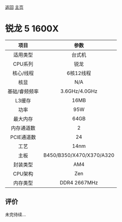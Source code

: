 [返回](../../../)  [主页](../../)

# 锐龙 5 1600X

| 项目 | 参数 |
| :------: | :------: |
|适用类型 | 台式机|
|CPU系列| 锐龙 |
|核心/线程| 6核12线程|
|核显| N/A |
|基础/睿频频率 |3.6GHz/4.0GHz|
| L3缓存| 16MB|
|功率| 95W |
|最大内存| 64GB |
|内存通道数| 2 |
|PCIE通道数| 24 |
|工艺|14nm |
|主板| B450/B350/X470/X370/A320 |
|封装类型| AM4 |
|CPU架构|  Zen  |
|内存类型| DDR4 2667MHz |

## 评价

 未完待续...
